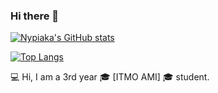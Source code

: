 ### Hi there 👋

<!--
**Nypiaka/Nypiaka** is a ✨ _special_ ✨ repository because its `README.md` (this file) appears on your GitHub profile.

Here are some ideas to get you started:

- 🔭 I’m currently working on ...
- 🌱 I’m currently learning ...
- 👯 I’m looking to collaborate on ...
- 🤔 I’m looking for help with ...
- 💬 Ask me about ...
- 📫 How to reach me: ...
- 😄 Pronouns: ...
- ⚡ Fun fact: ...
-->
[![Nypiaka's GitHub stats](https://github-readme-stats.vercel.app/api?username=Nypiaka)](https://github.com/Nypiaka/github-readme-stats)

[![Top Langs](https://github-readme-stats.vercel.app/api/top-langs/?username=Nypiaka)](https://github.com/Nypiaka/github-readme-stats)

💻 Hi, I am a 3rd year 🎓 [ITMO AMI] 🎓 student.
